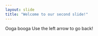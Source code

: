```yaml
---
layout: slide
title: "Welcome to our second slide!"
---
```

Ooga booga
Use the left arrow to go back!
